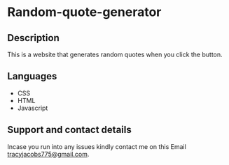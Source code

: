 # Random-quote-generator

## Description
This is a website that generates random quotes when you click the button. 

##  Languages 
* CSS
* HTML 
* Javascript

## Support and contact details
Incase you run into any issues kindly contact me on this Email tracyjacobs775@gmail.com.
